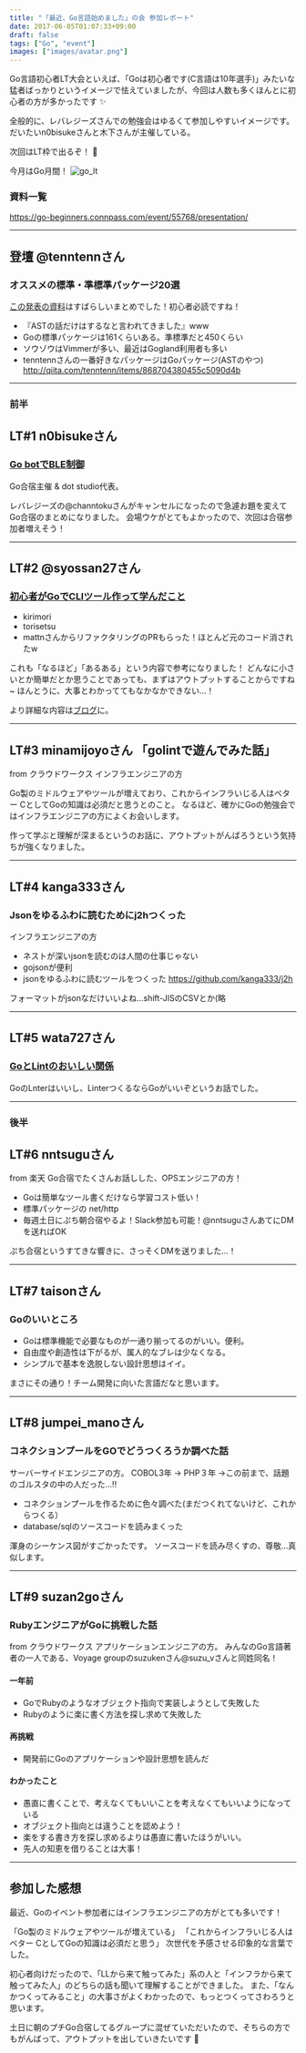 ```yaml
---
title: "「最近、Go言語始めました」の会 参加レポート"
date: 2017-06-05T01:07:33+09:00
draft: false
tags: ["Go", "event"]
images: ["images/avatar.png"]
---
```

Go言語初心者LT大会といえば、「Goは初心者です(C言語は10年選手)」みたいな猛者ばっかりというイメージで怯えていましたが、今回は人数も多くほんとに初心者の方が多かったです ✨

全般的に、レバレジーズさんでの勉強会はゆるくて参加しやすいイメージです。
だいたいn0bisukeさんと木下さんが主催している。

次回はLT枠で出るぞ！ 🙌

今月はGo月間！
![go_lt](/images/articles/golt.png)

### 資料一覧
https://go-beginners.connpass.com/event/55768/presentation/

***

## 登壇 @tenntennさん 
### オススメの標準・準標準パッケージ20選

[この発表の資料](https://www.slideshare.net/takuyaueda967/20-76651772)はすばらしいまとめでした！初心者必読ですね！

* 『ASTの話だけはするなと言われてきました』www
* Goの標準パッケージは161くらいある。準標準だと450くらい
* ソウゾウはVimmerが多い、最近はGogland利用者も多い
* tenntennさんの一番好きなパッケージはGoパッケージ(ASTのやつ)
http://qiita.com/tenntenn/items/868704380455c5090d4b

***

### 前半
## LT#1 n0bisukeさん
### [Go botでBLE制御](https://speakerdeck.com/n0bisuke/gobotdeblezhi-yu-sitemitayo-number-golangjp)

Go合宿主催 & dot studio代表。

レバレジーズの@channtokuさんがキャンセルになったので急遽お題を変えてGo合宿のまとめになりました。
会場ウケがとてもよかったので、次回は合宿参加者増えそう！

***

## LT#2 @syossan27さん　
### [初心者がGoでCLIツール作って学んだこと](https://www.slideshare.net/shotainoue9212/gocli)

* kirimori
* torisetsu
* mattnさんからリファクタリングのPRもらった！ほとんど元のコード消されたw

これも「なるほど」「あるある」という内容で参考になりました！
どんなに小さいとか簡単だとか思うことであっても、まずはアウトプットすることからですね~
ほんとうに、大事とわかっててもなかなかできない...！

より詳細な内容は[ブログ](http://syossan.hateblo.jp/entry/2017/01/23/215410)に。

***

## LT#3 minamijoyoさん 「golintで遊んでみた話」

from クラウドワークス
インフラエンジニアの方

Go製のミドルウェアやツールが増えており、これからインフラいじる人はベター CとしてGoの知識は必須だと思うとのこと。
なるほど、確かにGoの勉強会ではインフラエンジニアの方によくお会いします。

作って学ぶと理解が深まるというのお話に、アウトプットがんばろうという気持ちが強くなりました。

***

## LT#4 kanga333さん
### Jsonをゆるふわに読むためにj2hつくった
インフラエンジニアの方

* ネストが深いjsonを読むのは人間の仕事じゃない
* gojsonが便利
* jsonをゆるふわに読むツールをつくった
https://github.com/kanga333/j2h

フォーマットがjsonなだけいいよね...shift-JISのCSVとか(略
***

## LT#5 wata727さん
### [GoとLintのおいしい関係](https://wata727.github.io/slides/go-beginners-lt_2/#/)
GoのLnterはいいし、LinterつくるならGoがいいぞというお話でした。

***

### 後半
## LT#6 nntsuguさん
from 楽天
Go合宿でたくさんお話しした、OPSエンジニアの方！

* Goは簡単なツール書くだけなら学習コスト低い！
* 標準パッケージの net/http
* 毎週土日にぷち朝合宿やるよ！Slack参加も可能！@nntsuguさんあてにDMを送ればOK

ぷち合宿というすてきな響きに、さっそくDMを送りました...！

***

## LT#7 taisonさん
### Goのいいところ

* Goは標準機能で必要なものが一通り揃ってるのがいい。便利。
* 自由度や創造性は下がるが、属人的なブレは少なくなる。
* シンプルで基本を逸脱しない設計思想はイイ。

まさにその通り！チーム開発に向いた言語だなと思います。

***

## LT#8 jumpei_manoさん
### コネクションプールをGOでどうつくろうか調べた話
サーバーサイドエンジニアの方。
COBOL3年 -> PHP３年 ->この前まで、話題のゴルスタの中の人だった...!!

* コネクションプールを作るために色々調べた(まだつくれてないけど、これからつくる）
* database/sqlのソースコードを読みまくった

渾身のシーケンス図がすごかったです。
ソースコードを読み尽くすの、尊敬...真似します。

***

## LT#9 suzan2goさん
### RubyエンジニアがGoに挑戦した話
from クラウドワークス
アプリケーションエンジニアの方。
みんなのGo言語著者の一人である、Voyage groupのsuzukenさん@suzu_vさんと同姓同名！

#### 一年前
* GoでRubyのようなオブジェクト指向で実装しようとして失敗した
* Rubyのように楽に書く方法を探し求めて失敗した

#### 再挑戦
* 開発前にGoのアプリケーションや設計思想を読んだ

#### わかったこと
* 愚直に書くことで、考えなくてもいいことを考えなくてもいいようになっている
* オブジェクト指向とは違うことを認めよう！
* 楽をする書き方を探し求めるよりは愚直に書いたほうがいい。
* 先人の知恵を借りることは大事！

***

## 参加した感想
最近、Goのイベント参加者にはインフラエンジニアの方がとても多いです！

「Go製のミドルウェアやツールが増えている」
「これからインフラいじる人はベター CとしてGoの知識は必須だと思う」
次世代を予感させる印象的な言葉でした。


初心者向けだったので、「LLから来て触ってみた」系の人と「インフラから来て触ってみた人」のどちらの話も聞いて理解することができました。
また、「なんかつくってみること」の大事さがよくわかったので、もっとつくってさわろうと思います。

土日に朝のプチGo合宿してるグループに混ぜていただいたので、そちらの方でもがんばって、アウトプットを出していきたいです 💪
